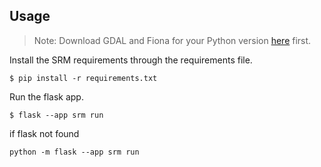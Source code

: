 ## Usage

> Note: Download GDAL and Fiona for your Python version [here](https://www.lfd.uci.edu/~gohlke/pythonlibs/) first.

Install the SRM requirements through the requirements file.

```
$ pip install -r requirements.txt
```

Run the flask app.

```
$ flask --app srm run
```


if flask not found
```
python -m flask --app srm run
```